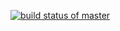 [![build status of master](https://travis-ci.org/fs412/SSW567HW04a/tree/HW05a_Mocking/testHW05a.svg?branch=master)](https://travis-ci.org/fs412/SSW567HW04a/tree/HW05a_Mocking/testHW05a)
